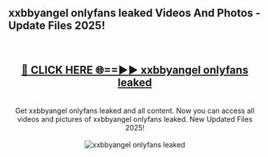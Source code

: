 <h2>xxbbyangel onlyfans leaked Videos And Photos - Update Files 2025!</h2>
<br>
<div align="center">
<h2><a href="https://linkcuts.com/hfmhzwbr" rel="nofollow">🔴 CLICK HERE 🌐==►► xxbbyangel onlyfans leaked</a></h2>
<br>
Get xxbbyangel onlyfans leaked and all content. Now you can access all videos and pictures of xxbbyangel onlyfans leaked. New Updated Files 2025!
<br>
<br>
<a href="https://linkcuts.com/hfmhzwbr" rel="nofollow" data-target="animated-image.originalLink"><img src="https://i.ibb.co.com/WyWwxjT/player-gif2.gif" alt="xxbbyangel onlyfans leaked" style="max-width: 100%; display: inline-block;" data-target="animated-image.originalImage"></a>
</div>
<br>